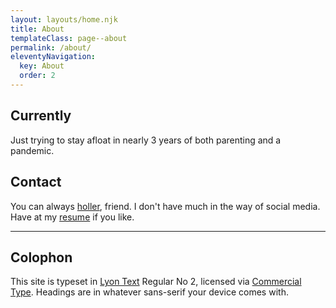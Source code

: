 ```yaml
---
layout: layouts/home.njk
title: About
templateClass: page--about
permalink: /about/
eleventyNavigation:
  key: About
  order: 2
---
```


<div class="text">

## Currently
Just trying to stay afloat in nearly 3 years of both parenting and a pandemic.

## Contact
You can always [holler](mailto:holler@mmmart.in), friend. I don't have much in the way of social media. Have at my [resume](/files/resume_martin-de-lima.pdf) if you like.

---

## Colophon
This site is typeset in [Lyon Text](https://commercialtype.com/catalog/lyon_text) Regular No 2, licensed via [Commercial Type](https://commercialtype.com/). Headings are in whatever sans-serif your device comes with.

</div>
